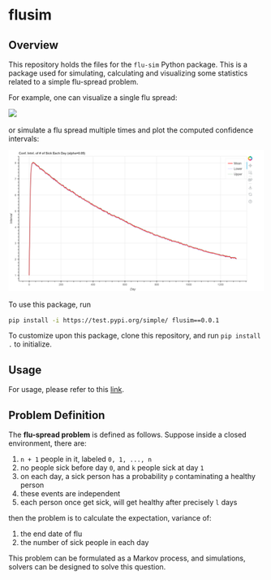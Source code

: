 # flusim

## Overview

This repository holds the files for the `flu-sim` Python package. This is a package used for simulating, calculating and visualizing some statistics related to a simple flu-spread problem.

For example, one can visualize a single flu spread:

![](img/demo_single.gif)

or simulate a flu spread multiple times and plot the computed confidence intervals:

![](img/demo_multiple.png)

To use this package, run

```bash
pip install -i https://test.pypi.org/simple/ flusim==0.0.1
```

To customize upon this package, clone this repository, and run `pip install .` to initialize.

## Usage

For usage, please refer to this [link](https://github.com/ZebraAlgebra/flusim/blob/main/app/README.md).

## Problem Definition

The **flu-spread problem** is defined as follows.
Suppose inside a closed environment, there are:

1. `n + 1` people in it, labeled `0, 1, ..., n`
2. no people sick before day `0`, and `k` people
   sick at day `1`
3. on each day, a sick person has a probability `p`
   contaminating a healthy person
4. these events are independent
5. each person once get sick, will get healthy after
   precisely `l` days

then the problem is to calculate the expectation, variance of:

1. the end date of flu
2. the number of sick people in each day

This problem can be formulated as a Markov process, and simulations, solvers can be designed to solve this question.
